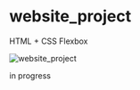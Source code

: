 # website_project

HTML + CSS Flexbox 

![website_project](chair_screen.png "website_project")

in progress

